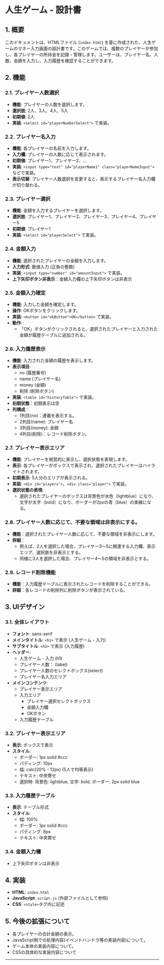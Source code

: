 # 人生ゲーム - 設計書

## 1. 概要

このドキュメントは、HTMLファイル (`index.html`) を基に作成された、人生ゲームのマネー入力画面の設計書です。このゲームでは、複数のプレイヤーが参加し、各プレイヤーの所持金を記録・管理します。ユーザーは、プレイヤー名、人数、金額を入力し、入力履歴を確認することができます。

## 2. 機能

### 2.1. プレイヤー人数選択

-   **機能**: プレイヤーの人数を選択します。
-   **選択肢**: 2人、3人、4人、5人
-   **初期値**: 2人
-   **実装**: `<select id="playerNumberSelect">` で実装。

### 2.2. プレイヤー名入力

-   **機能**: 各プレイヤーの名前を入力します。
-   **入力欄**: プレイヤーの人数に応じて表示されます。
-   **初期値**: プレイヤー1、プレイヤー2、...
-   **実装**: `<input type="text" id="playerName1" class="playerNameInput">` などで実装。
- **表示切替**: プレイヤー人数選択を変更すると、表示するプレイヤー名入力欄が切り替わる。

### 2.3. プレイヤー選択

-   **機能**: 金額を入力するプレイヤーを選択します。
-   **選択肢**: プレイヤー1、プレイヤー2、プレイヤー3、プレイヤー4、プレイヤー5
-   **初期値**: プレイヤー1
-   **実装**: `<select id="playerSelect">` で実装。

### 2.4. 金額入力

-   **機能**: 選択されたプレイヤーの金額を入力します。
-   **入力形式**: 数値入力 (正負の整数)
-   **実装**: `<input type="number" id="amountInput">` で実装。
- **上下矢印ボタン非表示**：金額入力欄の上下矢印ボタンは非表示

### 2.5. 金額入力確定

-   **機能**: 入力した金額を確定します。
-   **操作**: OKボタンをクリックします。
-   **実装**: `<button id="okButton">OK</button>` で実装。
- **動作**:
	- 「OK」ボタンがクリックされると、選択されたプレイヤーと入力された金額が履歴テーブルに追加される。

### 2.6. 入力履歴表示

-   **機能**: 入力された金額の履歴を表示します。
-   **表示項目**:
    -   no (履歴番号)
    -   name (プレイヤー名)
    -   money (金額)
    -   削除 (削除ボタン)
-   **実装**: `<table id="historyTable">` で実装。
- **初期状態**：初期表示は空
- **列構成**：
	- 1列目(no)：連番を表示する。
	- 2列目(name): プレイヤー名
	- 3列目(money): 金額
	- 4列目(削除)：レコード削除ボタン。

### 2.7. プレイヤー表示エリア

-   **機能**: プレイヤーを視覚的に表示し、選択状態を表現します。
-   **表示**: 各プレイヤーがボックスで表示され、選択されたプレイヤーはハイライトされます。
- **初期表示**: 5人分のエリアが表示される。
-   **実装**: `<div id="players">`、`<div class="player">` で実装。
- **選択状態の表現**:
	- 選択されたプレイヤーのボックスは背景色が水色（lightblue）になり、文字が太字（bold）になり、ボーダーが2pxの青（blue）の実線になる。

### 2.8.  プレイヤー人数に応じて、不要な領域は非表示にする。

-   **機能**：選択されたプレイヤー人数に応じて、不要な領域を非表示にします。
- **詳細**：
	- 例えば、2人を選択した場合、プレイヤー3～5に関連する入力欄、表示エリア、選択肢を非表示とする。
	- 同様に3人を選択した場合、プレイヤー4～5の領域を非表示とする。

### 2.9. レコード削除機能

-   **機能**：入力履歴テーブルに表示されたレコードを削除することができる。
- **詳細**：各レコードの削除列に削除ボタンが表示されている。

## 3. UIデザイン

### 3.1. 全体レイアウト

-   **フォント**: sans-serif
-   **メインタイトル**: `<h1>` で表示 (人生ゲーム - 入力)
-   **サブタイトル**: `<h2>` で表示 (入力履歴)
- **ヘッダー**:
	- 人生ゲーム - 入力 (h1)
	- プレイヤー人数： (label)
	- プレイヤー人数のセレクトボックス(select)
	- プレイヤー名入力エリア
- **メインコンテンツ**:
	- プレイヤー表示エリア
	- 入力エリア
		- プレイヤー選択セレクトボックス
		- 金額入力欄
		- OKボタン
	- 入力履歴テーブル

### 3.2. プレイヤー表示エリア

-   **表示**: ボックスで表示
-   **スタイル**:
    -   ボーダー: 1px solid #ccc
    -   パディング: 10px
    -   幅: calc(20% - 12px) (5人で均等表示)
    -   テキスト: 中央寄せ
    -   選択時: 背景色: lightblue, 文字: bold, ボーダー: 2px solid blue

### 3.3. 入力履歴テーブル

-   **表示**: テーブル形式
-   **スタイル**:
    -   幅: 100%
    -   ボーダー: 1px solid #ccc
    -   パディング: 8px
    -   テキスト: 中央寄せ

### 3.4. 金額入力欄

- 上下矢印ボタンは非表示

## 4. 実装

-   **HTML**: `index.html`
-   **JavaScript**: `script.js` (外部ファイルとして参照)
- **CSS**: `<style>`タグ内に記述

## 5. 今後の拡張について

-   各プレイヤーの合計金額の表示。
-   JavaScript側での処理内容(イベントハンドラ等の実装内容)について。
-   ゲーム本体の実装内容について。
-   CSSの具体的な実装内容について

---

